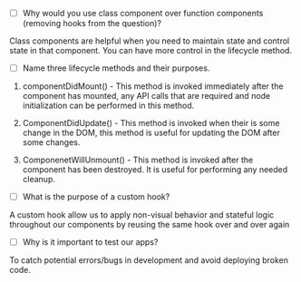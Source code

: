 - [ ] Why would you use class component over function components (removing hooks from the question)?

Class components are helpful when you need to maintain state and control state in that component. You can have more control in the lifecycle method.

- [ ] Name three lifecycle methods and their purposes.

1. componentDidMount() - This method is invoked immediately after the component has mounted, any API calls that are required and node initialization can be performed in this method. 

2. ComponentDidUpdate() - This method is invoked when their is some change in the DOM, this method is useful for updating the DOM after some changes. 

3. ComponenetWillUnmount() - This method is invoked after the component has been destroyed. It is useful for performing any needed cleanup.

- [ ] What is the purpose of a custom hook?

A custom hook allow us to apply non-visual behavior and stateful logic throughout our components by reusing the same hook over and over again

- [ ] Why is it important to test our apps?

To catch potential errors/bugs in development and avoid deploying broken code.